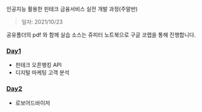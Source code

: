인공지능 활용한 핀테크 금융서비스 실전 개발 과정(주말반)

> 일자: 2021/10/23


공유폴더의 pdf 와 함께 실습 소스는 쥬피터 노트북으로 구글 코랩을 통해 진행합니다.
### [Day1](./day1/README.md)
 - 핀테크 오픈뱅킹 API
 - 디지털 마케팅 고객 분석

### [Day2](./day2/README.md)
 - 로보어드바이저